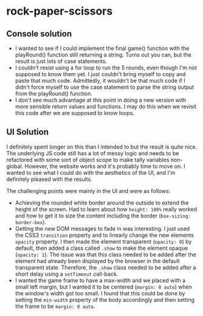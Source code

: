 # rock-paper-scissors

## Console solution

* I wanted to see if I could implement the final game() function with the playRound() function still
  returning a string. Turns out you can, but the result is just lots of case statements.
* I couldn't resist using a for loop to run the 5 rounds, even though I'm not supposed to know them yet. I just couldn't bring myself to copy and
  paste that much code. Admittedly, it wouldn't be that much code if I didn't force myself to use
  the case statement to parse the string output from the playRound() function.
* I don't see much advantage at this point in doing a new version with more sensible return values
  and functions. I may do this when we revisit this code after we are supposed to know loops.

## UI Solution

I definitely spent longer on this than I intended to but the result is quite nice. The underlying JS code still has a
lot of messy logic and needs to be refactored with some sort of object scope to make tally variables non-global.
However, the website works and it's probably time to move on. I wanted to see what I could do with the aesthetics of the
UI, and I'm definitely pleased with the results.  

The challenging points were mainly in the UI and were as follows:

* Achieving the rounded white border around the outside to extend the height of the screen. Had to learn about how
  `height: 100%` really worked and how to get it to size the content including the border (`box-sizing: border-box`).
* Getting the new DOM messages to fade in was interesting. I just used the CSS3 `transition` property and to linearly
  change the new elements `opacity` property. I then made the element transparent (`opacity: 0`) by default, then added
  a class called `.show` to make the element opaque (`opacity: 1`). The issue was that this class needed to be added
  after the element had already been displayed by the browser in the default transparent state. Therefore, the `.show`
  class needed to be added after a short delay using a `setTimeout` call-back.
* I wanted the game frame to have a max-width and we placed with a small left margin, but I wanted it to be centered
  (`margin: 0 auto`) when the window's width got too small. I found that this could be done by setting the `min-width`
  property of the body accordingly and then setting the frame to be `margin: 0 auto`. 
